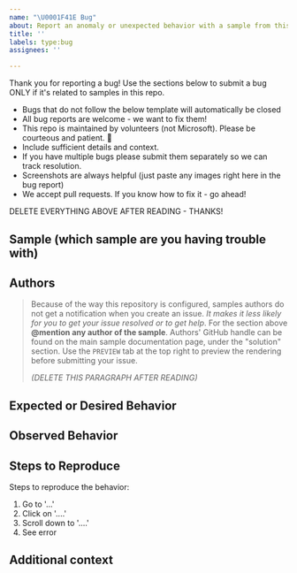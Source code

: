 ```yaml
---
name: "\U0001F41E Bug"
about: Report an anomaly or unexpected behavior with a sample from this repository.
title: ''
labels: type:bug
assignees: ''

---
```


Thank you for reporting a bug! Use the sections below to submit a bug ONLY if it's related to samples in this repo. 

- Bugs that do not follow the below template will automatically be closed
- All bug reports are welcome - we want to fix them!
- This repo is maintained by volunteers (not Microsoft). Please be courteous and patient. 🙂
- Include sufficient details and context.
- If you have multiple bugs please submit them separately so we can track resolution.
- Screenshots are always helpful (just paste any images right here in the bug report)
- We accept pull requests. If you know how to fix it - go ahead!

DELETE EVERYTHING ABOVE AFTER READING - THANKS!

## Sample (which sample are you having trouble with)

## Authors

> Because of the way this repository is configured, samples authors do not get a notification when you create an issue. *It makes it less likely for you to get your issue resolved or to get help*. For the section above **@mention any author of the sample**. Authors' GitHub handle can be found on the main sample documentation page, under the "solution" section. Use the `PREVIEW` tab at the top right to preview the rendering before submitting your issue.
> 
> _(DELETE THIS PARAGRAPH AFTER READING)_

## Expected or Desired Behavior


## Observed Behavior


## Steps to Reproduce

Steps to reproduce the behavior:
1. Go to '...'
2. Click on '....'
3. Scroll down to '....'
4. See error

## Additional context
